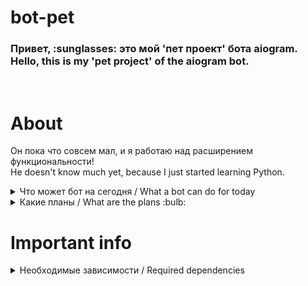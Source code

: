 # bot-pet
<p>
<h3>
Привет, :sunglasses: это мой 'пет проект' бота aiogram.<br>
Hello, this is my 'pet project' of the aiogram bot.
</h3>
</p><br>

# About
<p>
Он пока что совсем мал, и я работаю над расширением функциональности!<br>
He doesn't know much yet, because I just started learning Python.
</p>
<p>
<details>
 <summary>Что может бот на сегодня / What a bot can do for today</summary>
<ul>
  <li>Оповестить о погоде :heavy_check_mark:<br>
  Notify about weather</li>
  <li>Напомнить о делах :heavy_check_mark:<br>
  Remind me to do something</li>
  <li>Сохранять пароли :heavy_check_mark:<br>
  Save passwords</li>
</ul>
</details>

<details>
 <summary>Какие планы / What are the plans :bulb:</summary>
<ul>
  <li>Общение с ботом голосовыми сообщениями (частично реализовано :))<br>
  Chatting with the bot by voice messages</li>
  <li>Добавить Google API (чтобы был выбор)<br>
  Add Google API (to have a choice)</li>
  <li>Ещё в поиске идей...<br>
  Still in search of ideas...</li>
</ul>
</details>
 </p>
 
# Important info

<p>
<details>
 <summary>Необходимые зависимости / Required dependencies</summary>
- Для работы бота необходим python версии / For the bot to work, you need python version >= 3.10.x<br>
- <a href="https://alphacephei.com/vosk/models"><b>СКАЧАТЬ / DOWNLOAD</b></a> отдельно VOSK-модель для офлайн распознавания голоса.<br>
- Остальные зависимости смотри в / all required dependencies :fast_forward: <a href="https://github.com/bbt-t/bot-pet-project/blob/master/poetry.lock">poetry.lock</a><br>
- Для распознавания и синтеза речи 'онлайн', получение прогноза погоды необходимо использовать свои :key: API / To recognize and synthesize speech 'online', to receive a weather forecast, you must use your API-keys.
</details>
</p>